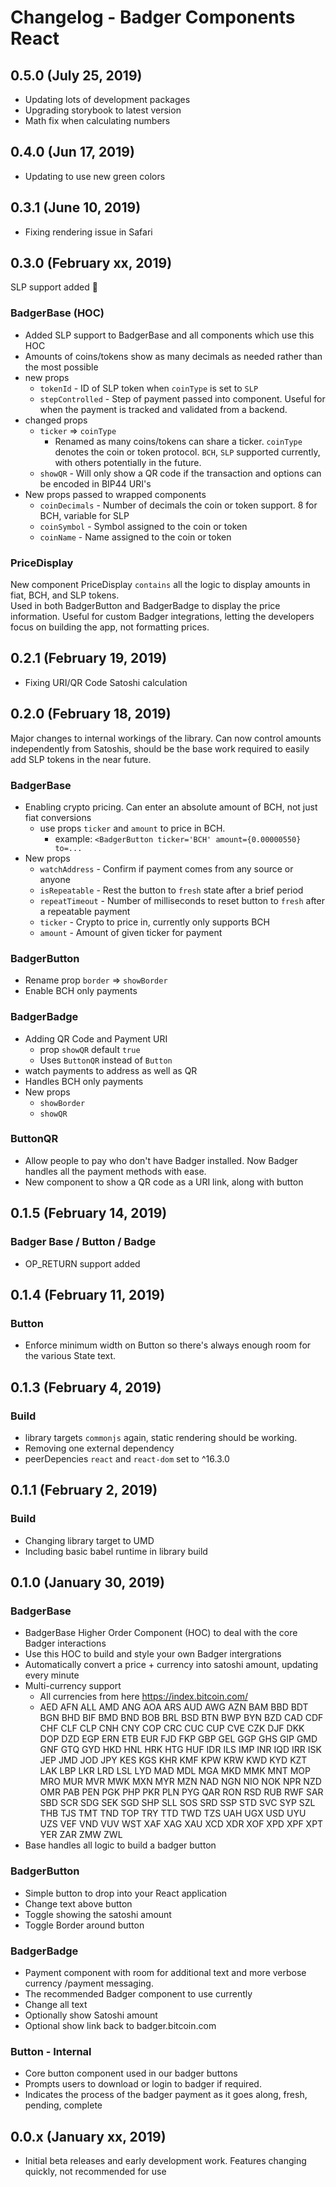 # Changelog - Badger Components React

## 0.5.0 (July 25, 2019)

* Updating lots of development packages
* Upgrading storybook to latest version
* Math fix when calculating numbers
  
## 0.4.0 (Jun 17, 2019)

* Updating to use new green colors

## 0.3.1 (June 10, 2019)

* Fixing rendering issue in Safari

## 0.3.0 (February xx, 2019)

SLP support added  🎉

### BadgerBase (HOC)

* Added SLP support to BadgerBase and all components which use this HOC
* Amounts of coins/tokens show as many decimals as needed rather than the most possible
* new props
  * `tokenId` - ID of SLP token when `coinType` is set to `SLP`
  * `stepControlled` - Step of payment passed into component. Useful for when the payment is tracked and validated from a backend.
* changed props
  * `ticker` => `coinType`
    * Renamed as many coins/tokens can share a ticker.  `coinType` denotes the coin or token protocol.   `BCH`, `SLP` supported currently, with others potentially in the future.
  * `showQR` - Will only show a QR code if the transaction and options can be encoded in BIP44 URI's
* New props passed to wrapped components
  * `coinDecimals` - Number of decimals the coin or token support.  8 for BCH, variable for SLP
  * `coinSymbol` - Symbol assigned to the coin or token
  * `coinName` - Name assigned to the coin or token

### PriceDisplay

New component PriceDisplay `contains` all the logic to display amounts in fiat, BCH, and SLP tokens.  
Used in both BadgerButton and BadgerBadge to display the price information.  Useful for custom Badger integrations, letting the developers focus on building the app, not formatting prices.  

## 0.2.1 (February 19, 2019)

* Fixing URI/QR Code Satoshi calculation

## 0.2.0 (February 18, 2019)

Major changes to internal workings of the library.  Can now control amounts independently from Satoshis, should be the base work required to easily add SLP tokens in the near future.

### BadgerBase

* Enabling crypto pricing.  Can enter an absolute amount of BCH, not just fiat conversions
  * use props `ticker` and `amount` to price in BCH.
    * example: `<BadgerButton ticker='BCH' amount={0.00000550} to=...`
* New props
  * `watchAddress` - Confirm if payment comes from any source or anyone
  * `isRepeatable` - Rest the button to `fresh` state after a brief period
  * `repeatTimeout` - Number of milliseconds to reset button to `fresh` after a repeatable payment
  * `ticker` - Crypto to price in, currently only supports BCH
  * `amount` - Amount of given ticker for payment

### BadgerButton

* Rename prop `border` => `showBorder`
* Enable BCH only payments

### BadgerBadge

* Adding QR Code and Payment URI
  * prop `showQR` default `true`
  * Uses `ButtonQR` instead of `Button`
* watch payments to address as well as QR
* Handles BCH only payments
* New props
  * `showBorder`
  * `showQR`

### ButtonQR

* Allow people to pay who don't have Badger installed.  Now Badger handles  all the payment methods with ease.
* New component to show a QR code as a URI link, along with button

## 0.1.5 (February 14, 2019)

### Badger Base / Button / Badge

* OP_RETURN support added

## 0.1.4 (February 11, 2019)

### Button

* Enforce minimum width on Button so there's always enough room for the various State text.

## 0.1.3 (February 4, 2019)

### Build

* library targets `commonjs` again, static rendering should be working.
* Removing  one external dependency
* peerDepencies `react` and `react-dom` set to ^16.3.0

## 0.1.1 (February 2, 2019)

### Build

* Changing library target to UMD
* Including basic babel runtime in library build

## 0.1.0 (January 30, 2019)

### BadgerBase

* BadgerBase Higher Order Component (HOC) to deal with the core Badger interactions
* Use this HOC to build and style your own Badger intergrations
* Automatically convert a price + currency into satoshi amount, updating every minute
* Multi-currency support
  * All currencies from here https://index.bitcoin.com/
  * AED AFN ALL AMD ANG AOA ARS AUD AWG AZN BAM BBD BDT BGN BHD BIF BMD BND BOB BRL BSD BTN BWP BYN BZD CAD CDF CHF CLF CLP CNH CNY COP CRC CUC CUP CVE CZK DJF DKK DOP DZD EGP ERN ETB EUR FJD FKP GBP GEL GGP GHS GIP GMD GNF GTQ GYD HKD HNL HRK HTG HUF IDR ILS IMP INR IQD IRR ISK JEP JMD JOD JPY KES KGS KHR KMF KPW KRW KWD KYD KZT LAK LBP LKR LRD LSL LYD MAD MDL MGA MKD MMK MNT MOP MRO MUR MVR MWK MXN MYR MZN NAD NGN NIO NOK NPR NZD OMR PAB PEN PGK PHP PKR PLN PYG QAR RON RSD RUB RWF SAR SBD SCR SDG SEK SGD SHP SLL SOS SRD SSP STD SVC SYP SZL THB TJS TMT TND TOP TRY TTD TWD TZS UAH UGX USD UYU UZS VEF VND VUV WST XAF XAG XAU XCD XDR XOF XPD XPF XPT YER ZAR ZMW ZWL 
* Base handles all logic to build a badger button
  
### BadgerButton

* Simple button to drop into your React application
* Change text above button
* Toggle showing the satoshi amount
* Toggle Border around button
  
### BadgerBadge

* Payment component with room for additional text and more verbose currency /payment messaging.
* The recommended Badger component to use currently
* Change all text
* Optionally show Satoshi amount
* Optional show link back to badger.bitcoin.com

### Button - Internal

* Core button component used in our badger buttons
* Prompts users to download or login to badger if required.
* Indicates the process of the badger payment as it goes along, fresh, pending, complete

## 0.0.x (January xx, 2019)

* Initial beta releases and early development work.  Features changing quickly, not recommended for use